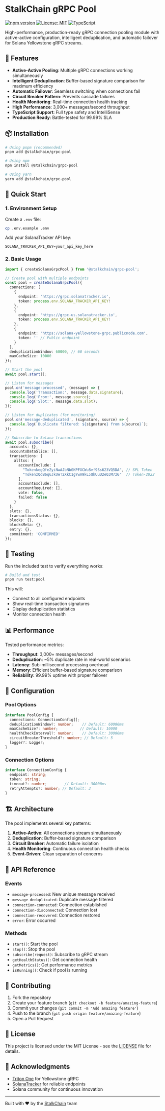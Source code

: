 # StalkChain gRPC Pool

[![npm version](https://badge.fury.io/js/%40stalkchain%2Fgrpc-pool.svg)](https://badge.fury.io/js/%40stalkchain%2Fgrpc-pool)
[![License: MIT](https://img.shields.io/badge/License-MIT-yellow.svg)](https://opensource.org/licenses/MIT)
[![TypeScript](https://img.shields.io/badge/TypeScript-Ready-blue.svg)](https://www.typescriptlang.org/)

High-performance, production-ready gRPC connection pooling module with active-active configuration, intelligent deduplication, and automatic failover for Solana Yellowstone gRPC streams.

## 🚀 Features

- **Active-Active Pooling**: Multiple gRPC connections working simultaneously
- **Intelligent Deduplication**: Buffer-based signature comparison for maximum efficiency
- **Automatic Failover**: Seamless switching when connections fail
- **Circuit Breaker Pattern**: Prevents cascade failures
- **Health Monitoring**: Real-time connection health tracking
- **High Performance**: 3,000+ messages/second throughput
- **TypeScript Support**: Full type safety and IntelliSense
- **Production Ready**: Battle-tested for 99.99% SLA

## 📦 Installation

```bash
# Using pnpm (recommended)
pnpm add @stalkchain/grpc-pool

# Using npm
npm install @stalkchain/grpc-pool

# Using yarn
yarn add @stalkchain/grpc-pool
```

## 🔧 Quick Start

### 1. Environment Setup

Create a `.env` file:

```bash
cp .env.example .env
```

Add your SolanaTracker API key:

```env
SOLANA_TRACKER_API_KEY=your_api_key_here
```

### 2. Basic Usage

```typescript
import { createSolanaGrpcPool } from '@stalkchain/grpc-pool';

// Create pool with multiple endpoints
const pool = createSolanaGrpcPool({
  connections: [
    {
      endpoint: 'https://grpc.solanatracker.io',
      token: process.env.SOLANA_TRACKER_API_KEY!
    },
    {
      endpoint: 'https://grpc-us.solanatracker.io',
      token: process.env.SOLANA_TRACKER_API_KEY!
    },
    {
      endpoint: 'https://solana-yellowstone-grpc.publicnode.com',
      token: '' // Public endpoint
    }
  ],
  deduplicationWindow: 60000, // 60 seconds
  maxCacheSize: 10000
});

// Start the pool
await pool.start();

// Listen for messages
pool.on('message-processed', (message) => {
  console.log('Transaction:', message.data.signature);
  console.log('From:', message.source);
  console.log('Slot:', message.data.slot);
});

// Listen for duplicates (for monitoring)
pool.on('message-deduplicated', (signature, source) => {
  console.log(`Duplicate filtered: ${signature} from ${source}`);
});

// Subscribe to Solana transactions
await pool.subscribe({
  accounts: {},
  accountsDataSlice: [],
  transactions: {
    alltxs: {
      accountInclude: [
        "TokenkegQfeZyiNwAJbNbGKPFXCWuBvf9Ss623VQ5DA", // SPL Token
        "TokenzQdB6q6JkUeT2XkC1gYwA9kL5QkUuU2eQ3M7z6"  // Token-2022
      ],
      accountExclude: [],
      accountRequired: [],
      vote: false,
      failed: false
    }
  },
  slots: {},
  transactionsStatus: {},
  blocks: {},
  blocksMeta: {},
  entry: {},
  commitment: 'CONFIRMED'
});
```

## 🧪 Testing

Run the included test to verify everything works:

```bash
# Build and test
pnpm run test:pool
```

This will:
- Connect to all configured endpoints
- Show real-time transaction signatures
- Display deduplication statistics
- Monitor connection health

## 📊 Performance

Tested performance metrics:
- **Throughput**: 3,000+ messages/second
- **Deduplication**: ~5% duplicate rate in real-world scenarios
- **Latency**: Sub-millisecond processing overhead
- **Memory**: Efficient buffer-based signature comparison
- **Reliability**: 99.99% uptime with proper failover

## 🔧 Configuration

### Pool Options

```typescript
interface PoolConfig {
  connections: ConnectionConfig[];
  deduplicationWindow?: number;    // Default: 60000ms
  maxCacheSize?: number;          // Default: 10000
  healthCheckInterval?: number;    // Default: 30000ms
  circuitBreakerThreshold?: number; // Default: 5
  logger?: Logger;
}
```

### Connection Options

```typescript
interface ConnectionConfig {
  endpoint: string;
  token: string;
  timeout?: number;        // Default: 30000ms
  retryAttempts?: number; // Default: 3
}
```

## 🏗️ Architecture

The pool implements several key patterns:

1. **Active-Active**: All connections stream simultaneously
2. **Deduplication**: Buffer-based signature comparison
3. **Circuit Breaker**: Automatic failure isolation
4. **Health Monitoring**: Continuous connection health checks
5. **Event-Driven**: Clean separation of concerns

## 📝 API Reference

### Events

- `message-processed`: New unique message received
- `message-deduplicated`: Duplicate message filtered
- `connection-connected`: Connection established
- `connection-disconnected`: Connection lost
- `connection-recovered`: Connection restored
- `error`: Error occurred

### Methods

- `start()`: Start the pool
- `stop()`: Stop the pool
- `subscribe(request)`: Subscribe to gRPC stream
- `getHealthStatus()`: Get connection health
- `getMetrics()`: Get performance metrics
- `isRunning()`: Check if pool is running

## 🤝 Contributing

1. Fork the repository
2. Create your feature branch (`git checkout -b feature/amazing-feature`)
3. Commit your changes (`git commit -m 'Add amazing feature'`)
4. Push to the branch (`git push origin feature/amazing-feature`)
5. Open a Pull Request

## 📄 License

This project is licensed under the MIT License - see the [LICENSE](LICENSE) file for details.

## 🙏 Acknowledgments

- [Triton One](https://triton.one/) for Yellowstone gRPC
- [SolanaTracker](https://solanatracker.io/) for reliable endpoints
- Solana community for continuous innovation

---

Built with ❤️ by the [StalkChain](https://github.com/StalkChain) team
